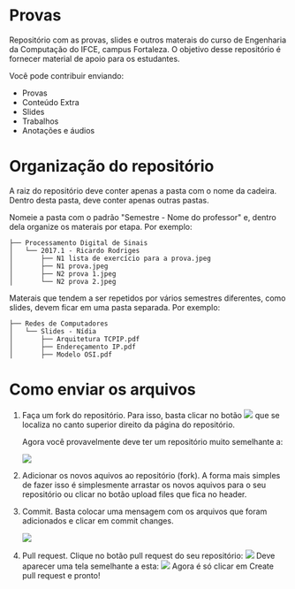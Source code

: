 # Provas

Repositório com as provas, slides e outros materais do curso de Engenharia da Computação do IFCE, campus Fortaleza. O objetivo desse repositório é fornecer material de apoio para os estudantes.

Você pode contribuir enviando:
* Provas
* Conteúdo Extra
* Slides
* Trabalhos
* Anotações e áudios

# Organização do repositório

A raiz do repositório deve conter apenas a pasta com o nome da cadeira. Dentro desta pasta, deve conter apenas outras pastas.

Nomeie a pasta com o padrão "Semestre - Nome do professor" e, dentro dela organize os materais por etapa. Por exemplo:

```
├── Processamento Digital de Sinais
│   └── 2017.1 - Ricardo Rodriges
│       ├── N1 lista de exercício para a prova.jpeg
│       ├── N1 prova.jpeg
│       ├── N2 prova 1.jpeg
│       └── N2 prova 2.jpeg
```

Materais que tendem a ser repetidos por vários semestres diferentes, como slides, devem ficar em uma pasta separada. Por exemplo:

```
├── Redes de Computadores
│   └── Slides - Nídia
│       ├── Arquitetura TCPIP.pdf
│       ├── Endereçamento IP.pdf
│       ├── Modelo OSI.pdf
```

# Como enviar os arquivos

1. Faça um fork do repositório.
    Para isso, basta clicar no botão 
    <img src="https://raw.githubusercontent.com/jullynobre/provas/master/src/images/fork.jpg"/>
    que se localiza no canto superior direito da página do repositório.
    
    Agora você provavelmente deve ter um repositório muito semelhante a:
    <p>
        <img src="https://raw.githubusercontent.com/jullynobre/provas/master/src/images/repo.jpg"/>
    </p>

2. Adicionar os novos aquivos ao repositório (fork).
    A forma mais simples de fazer isso é simplesmente arrastar os novos aquivos para o seu repositório ou clicar no botão upload files que fica no header.

3. Commit.
    Basta colocar uma mensagem com os arquivos que foram adicionados e clicar em commit changes.
    <p>
        <img src="https://raw.githubusercontent.com/jullynobre/provas/master/src/images/commit.jpg"/>
    </p>
    
4. Pull request.
    Clique no botão pull request do seu repositório: 
    <img src="https://raw.githubusercontent.com/jullynobre/provas/master/src/images/pull-request.jpg"/>
    Deve aparecer uma tela semelhante a esta: 
    <img src="https://raw.githubusercontent.com/jullynobre/provas/master/src/images/pull-request-screen.jpg"/>
    Agora é só clicar em Create pull request e pronto!
    

